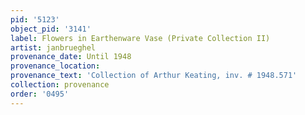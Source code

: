```yaml
---
pid: '5123'
object_pid: '3141'
label: Flowers in Earthenware Vase (Private Collection II)
artist: janbrueghel
provenance_date: Until 1948
provenance_location:
provenance_text: 'Collection of Arthur Keating, inv. # 1948.571'
collection: provenance
order: '0495'
---
```

